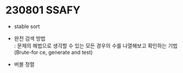 # 230801 SSAFY
* stable sort
* 완전 검색 방법<br>
: 문제의 해법으로 생각할 수 있는 모든 경우의 수를 나열해보고 확인하는 기법<br>
(Brute-for ce, generate and test)

* 버블 정렬